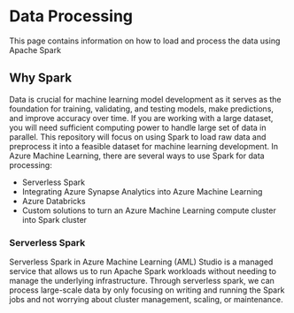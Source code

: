 # Data Processing
This page contains information on how to load and process the data using Apache Spark

## Why Spark 
Data is crucial for machine learning model development as it serves as the foundation for training, validating, and testing models, make predictions, and improve accuracy over time. If you are working with a large dataset, you will need sufficient computing power to handle large set of data in parallel. This repository will focus on using Spark to load raw data and preprocess it into a feasible dataset for machine learning development. In Azure Machine Learning, there are several ways to use Spark for data processing:
- Serverless Spark
- Integrating Azure Synapse Analytics into Azure Machine Learning
- Azure Databricks
- Custom solutions to turn an Azure Machine Learning compute cluster into Spark cluster

### Serverless Spark
Serverless Spark in Azure Machine Learning (AML) Studio is a managed service that allows us to run Apache Spark workloads without needing to manage the underlying infrastructure. Through serverless spark, we can process large-scale data by only focusing on writing and running the Spark jobs and not worrying about cluster management, scaling, or maintenance.
